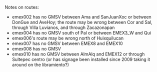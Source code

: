 Notes on routes:
* emex002 has no GMSV between Ama and SanJuanXoc or between DonGue and AveHoy; the route may be wrong between Cor and Sal, through Villa Luvianos, and through Zacazonapan
* emex004 has no GMSV south of Pal or between EMEX3_W and Qui
* emex006's route may be wrong north of Huixquilucan
* emex007 has no GMSV between EMEX8 and EMEX10
* emex008 has no GMSV
* emex010 has no GMSV between AlmAlq and EMEX12 or through Sultepec centro (or has signage been installed since 2009 taking it around on the libramiento?)
